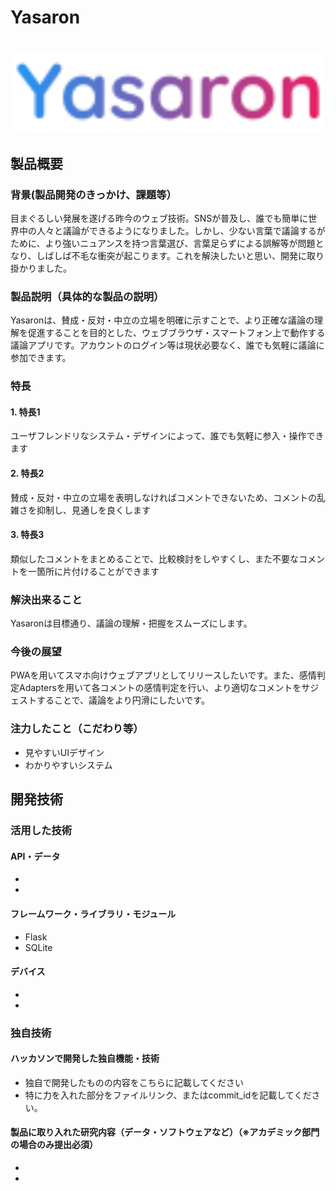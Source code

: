 # Yasaron
<h1 align="center">
<img src="https://raw.githubusercontent.com/jphacks/C_2118/master/web/static/image/icon.svg" alt="" width="500">
</h1>

## 製品概要

### 背景(製品開発のきっかけ、課題等）

目まぐるしい発展を遂げる昨今のウェブ技術。SNSが普及し、誰でも簡単に世界中の人々と議論ができるようになりました。しかし、少ない言葉で議論するがために、より強いニュアンスを持つ言葉選び、言葉足らずによる誤解等が問題となり、しばしば不毛な衝突が起こります。これを解決したいと思い、開発に取り掛かりました。

### 製品説明（具体的な製品の説明）

Yasaronは、賛成・反対・中立の立場を明確に示すことで、より正確な議論の理解を促進することを目的とした、ウェブブラウザ・スマートフォン上で動作する議論アプリです。アカウントのログイン等は現状必要なく、誰でも気軽に議論に参加できます。

### 特長

#### 1. 特長1

ユーザフレンドリなシステム・デザインによって、誰でも気軽に参入・操作できます

#### 2. 特長2

賛成・反対・中立の立場を表明しなければコメントできないため、コメントの乱雑さを抑制し、見通しを良くします

#### 3. 特長3

類似したコメントをまとめることで、比較検討をしやすくし、また不要なコメントを一箇所に片付けることができます



### 解決出来ること

Yasaronは目標通り、議論の理解・把握をスムーズにします。

### 今後の展望

PWAを用いてスマホ向けウェブアプリとしてリリースしたいです。また、感情判定Adaptersを用いて各コメントの感情判定を行い、より適切なコメントをサジェストすることで、議論をより円滑にしたいです。

### 注力したこと（こだわり等）
* 見やすいUIデザイン
* わかりやすいシステム

## 開発技術
### 活用した技術
#### API・データ
* 
* 

#### フレームワーク・ライブラリ・モジュール
* Flask
* SQLite

#### デバイス
* 
* 

### 独自技術
#### ハッカソンで開発した独自機能・技術
* 独自で開発したものの内容をこちらに記載してください
* 特に力を入れた部分をファイルリンク、またはcommit_idを記載してください。

#### 製品に取り入れた研究内容（データ・ソフトウェアなど）（※アカデミック部門の場合のみ提出必須）
* 
* 
